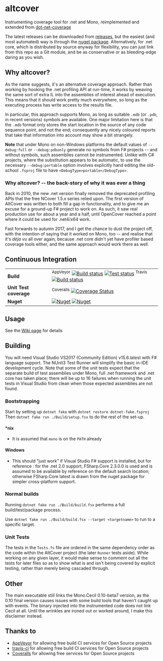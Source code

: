 # altcover
Instrumenting coverage tool for .net and Mono, reimplemented and extended from [dot-net-coverage](https://github.com/SteveGilham/dot-net-coverage)

The latest releases can be downloaded from [releases](https://github.com/SteveGilham/altcover/releases), but the easiest (and most automated) way is through the [nuget package](https://www.nuget.org/packages/AltCover).  Alternatively, for .net core, which is distributed by source anyway for flexibility, you can just link from this repo as a Git module, and be as conservative or as bleeding-edge daring as you wish.

## Why altcover?
As the name suggests, it's an alternative coverage approach.  Rather than working by hooking the .net profiling API at run-time, it works by weaving the same sort of extra IL into the assemblies of interest ahead of execution.  This means that it should work pretty much everywhere, so long as the executing process has write access to the results file.

In particular, this approach supports Mono, as long as suitable `.mdb` (or `.pdb`, in recent versions) symbols are available.  One major limitation here is that the `.mdb` format only stores the start location in the source of any code sequence point, and not the end; consequently any nicely coloured reports that take that information into account may show a bit strangely.  

**Note** that under Mono on non-Windows platforms the default values of `--debug:full` or `--debug:pdbonly` generate no symbols from F# projects -- and without symbols, such assemblies cannot be instrumented.  Unlike with C# projects, where the substitution appears to be automatic, to use the necessary `--debug:portable` option involves explicitly hand editing the old-school `.fsproj` file to have `<DebugType>portable</DebugType>`.  

### Why altcover? -- the back-story of why it was ever a thing

Back in 2010, the new .net version finally removed the deprecated profiling APIs that the free NCover 1.5.x series relied upon.  The first version of AltCover was written to both fill a gap in functionality, and to give me an excuse for a ground-up F# project to work on.  As such, it saw real production use for about a year and a half, until OpenCover reached a point where it could be used for .net4/x64 work.

Fast forwards to autumn 2017, and I get the chance to dust the project off, with the intention of saying that it worked on Mono, too -- and realise that it's _déja vu_ all over again, because .net core didn't yet have profiler based coverage tools either, and the same approach would work there as well.

## Continuous Integration

| | |
| --- | --- |
| **Build** | <sup>AppVeyor</sup> [![Build status](https://img.shields.io/appveyor/ci/SteveGilham/altcover/master.svg)](https://ci.appveyor.com/project/SteveGilham/altcover) [![Test status](https://img.shields.io/appveyor/tests/SteveGilham/altcover/master.svg)](https://ci.appveyor.com/project/SteveGilham/altcover) <sup>Travis</sup> [![Build status](https://travis-ci.org/SteveGilham/altcover.svg?branch=master)](https://travis-ci.org/SteveGilham/altcover#)|
| **Unit Test coverage** | <sup>Coveralls</sup> [![Coverage Status](https://img.shields.io/coveralls/github/SteveGilham/altcover/master.svg)](https://coveralls.io/github/SteveGilham/altcover?branch=master) |
| **Nuget** | [![Nuget](https://buildstats.info/nuget/AltCover)](http://nuget.org/packages/AltCover) [![Nuget](https://img.shields.io/nuget/vpre/AltCover.svg)](http://nuget.org/packages/AltCover) |

## Usage

See the [Wiki page]( https://github.com/SteveGilham/altcover/wiki/Usage) for details

## Building

You will need Visual Studio VS2017 (Community Edition) v15.6.latest with F# language support.  The NUnit3 Test Runner will simplify the basic in-IDE development cycle.  Note that some of the unit tests expect that the separate build of test assemblies under Mono, full .net framework and .net core has taken place; there will be up to 16 failures when running the unit tests in Visual Studio from clean when those expected assemblies are not found.

### Bootstrapping

Start by setting up `dotnet fake` with `dotnet restore dotnet-fake.fsproj`
Then `dotnet fake run ./Build/setup.fsx` to do the rest of the set-up.

#### *nix

* It is assumed that `mono` is on the `PATH` already

#### Windows

* This should "just work" if Visual Studio F# support is installed, but for reference : for the .net 2.0 support, FSharp.Core 2.3.0.0 is used and is assumed to be available by reference on the default search location; otherwise FSharp.Core latest is drawn from the nuget package for simpler cross-platform support.

### Normal builds

Running `dotnet fake run ./Build/build.fsx` performs a full build/test/package process.

Use `dotnet fake run ./Build/build.fsx --target <targetname>` to run to a specific target.

### Unit Tests

The tests in the `Tests.fs` file are ordered in the same dependency order as the code within the AltCover project (the later `Runner` tests aside).  While working on any given layer, it would make sense to comment out all the tests for later files so as to show what is and isn't being covered by explicit testing, rather than merely being cascaded through.

## Other

The main executable still links the Mono.Cecil 0.10-beta7 version, as the 0.10 final version causes issues with some build tools that haven't caught up with events.  The binary injected into the instrumented code does not link Cecil at all.  Until the wrinkles are ironed out or worked around, I make this disclaimer instead.

## Thanks to

* [AppVeyor](https://ci.appveyor.com/project/SteveGilham/altcover) for allowing free build CI services for Open Source projects
* [travis-ci](https://travis-ci.org/SteveGilham/altcover) for allowing free build CI services for Open Source projects
* [Coveralls](https://coveralls.io/r/SteveGilham/altcover) for allowing free services for Open Source projects